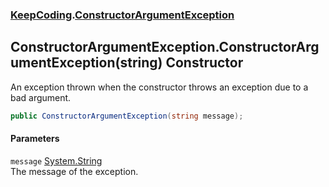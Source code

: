 ### [KeepCoding](KeepCoding.md 'KeepCoding').[ConstructorArgumentException](KeepCoding_ConstructorArgumentException.md 'KeepCoding.ConstructorArgumentException')
## ConstructorArgumentException.ConstructorArgumentException(string) Constructor
An exception thrown when the constructor throws an exception due to a bad argument.  
```csharp
public ConstructorArgumentException(string message);
```
#### Parameters
<a name='KeepCoding_ConstructorArgumentException_ConstructorArgumentException(string)_message'></a>
`message` [System.String](https://docs.microsoft.com/en-us/dotnet/api/System.String 'System.String')  
The message of the exception.
  
